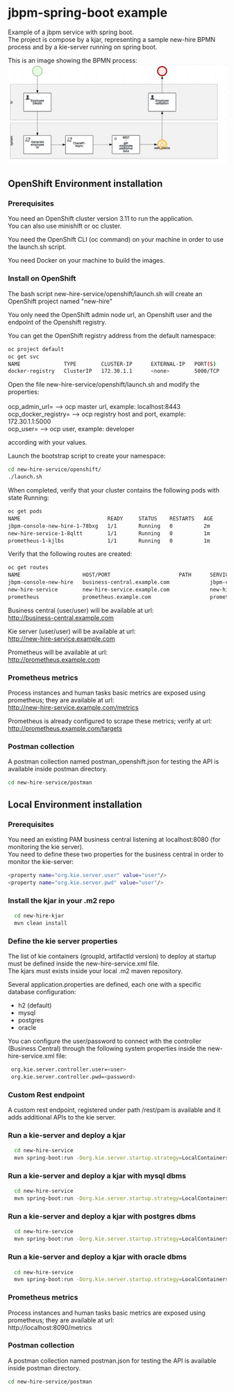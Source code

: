 jbpm-spring-boot example
=============================

Example of a jbpm service with spring boot.<br>
The project is compose by a kjar, representing a sample new-hire BPMN process and by a kie-server running on spring boot.<br>

This is an image showing the BPMN process:
![ScreenShot 1](images/newhire.png)

## OpenShift Environment installation

### Prerequisites

You need an OpenShift cluster version 3.11 to run the application.<br>
You can also use minishift or oc cluster.

You need the OpenShift CLI (oc command) on your machine in order to use the launch.sh script.

You need Docker on your machine to build the images.

### Install on OpenShift

The bash script new-hire-service/openshift/launch.sh will create an OpenShift project named "new-hire"

You only need the OpenShift admin node url, an Openshift user and the endpoint of the Openshift registry.

You can get the OpenShift registry address from the default namespace:

```bash
oc project default
oc get svc
NAME              TYPE        CLUSTER-IP      EXTERNAL-IP   PORT(S)                   AGE
docker-registry   ClusterIP   172.30.1.1      <none>        5000/TCP                  59d
```

Open the file new-hire-service/openshift/launch.sh and modify the properties:<br><br>
ocp_admin_url= --> ocp master url, example: localhost:8443<br>
ocp_docker_registry= --> ocp registry host and port, example: 172.30.1.1:5000<br>
ocp_user= --> ocp user, example: developer

according with your values.

Launch the bootstrap script to create your namespace:

```bash
cd new-hire-service/openshift/
./launch.sh
```

When completed, verify that your cluster contains the following pods with state Running:

```bash
oc get pods
NAME                            READY     STATUS    RESTARTS   AGE
jbpm-console-new-hire-1-78bxg   1/1       Running   0          2m
new-hire-service-1-8qltt        1/1       Running   0          1m
prometheus-1-kjlbs              1/1       Running   0          1m
```

Verify that the following routes are created:

```bash
oc get routes
NAME                    HOST/PORT                      PATH      SERVICES                PORT      TERMINATION   WILDCARD
jbpm-console-new-hire   business-central.example.com             jbpm-console-new-hire   8080                    None
new-hire-service        new-hire-service.example.com             new-hire-service        8090                    None
prometheus              prometheus.example.com                   prometheus              9090                    None
```

Business central (user/user) will be available at url:<br>
http://business-central.example.com

Kie server (user/user) will be available at url:<br>
http://new-hire-service.example.com

Prometheus will be available at url:<br>
http://prometheus.example.com

### Prometheus metrics

Process instances and human tasks basic metrics are exposed using prometheus; they are available at url:<br>
http://new-hire-service.example.com/metrics

Prometheus is already configured to scrape these metrics; verify at url:<br>
http://prometheus.example.com/targets

### Postman collection

A postman collection named postman_openshift.json for testing the API is available inside postman directory.

```bash
cd new-hire-service/postman
```

## Local Environment installation

### Prerequisites

You need an existing PAM business central listening at localhost:8080 (for monitoring the kie server).<br>
You need to define these two properties for the business central in order to monitor the kie-server:
```bash
<property name="org.kie.server.user" value="user"/>
<property name="org.kie.server.pwd" value="user"/>
```

### Install the kjar in your .m2 repo

```bash
  cd new-hire-kjar
  mvn clean install
```

### Define the kie server properties

The list of kie containers (groupId, artifactId version) to deploy at startup must be defined inside the new-hire-service.xml file.<br>
The kjars must exists inside your local .m2 maven repository.

Several application.properties are defined, each one with a specific database configuration:
 - h2 (default)
 - mysql
 - postgres
 - oracle

You can configure the user/password to connect with the controller (Business Central) through the following system properties inside the new-hire-service.xml file:

```bash
 org.kie.server.controller.user=<user>
 org.kie.server.controller.pwd=<password>
```


### Custom Rest endpoint

A custom rest endpoint, registered under path /rest/pam is available and it adds additional APIs to the kie server.

### Run a kie-server and deploy a kjar

```bash
  cd new-hire-service
  mvn spring-boot:run -Dorg.kie.server.startup.strategy=LocalContainersStartupStrategy
```

### Run a kie-server and deploy a kjar with mysql dbms

```bash
  cd new-hire-service
  mvn spring-boot:run -Dorg.kie.server.startup.strategy=LocalContainersStartupStrategy -Pmysql
```

### Run a kie-server and deploy a kjar with postgres dbms

```bash
  cd new-hire-service
  mvn spring-boot:run -Dorg.kie.server.startup.strategy=LocalContainersStartupStrategy -Ppostgres
```

### Run a kie-server and deploy a kjar with oracle dbms

```bash
  cd new-hire-service
  mvn spring-boot:run -Dorg.kie.server.startup.strategy=LocalContainersStartupStrategy -Poracle
```

### Prometheus metrics

Process instances and human tasks basic metrics are exposed using prometheus; they are available at url:<br>
http://localhost:8090/metrics

### Postman collection

A postman collection named postman.json for testing the API is available inside postman directory.

```bash
cd new-hire-service/postman
```
